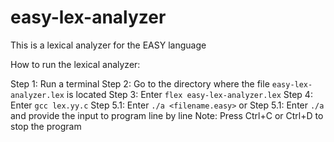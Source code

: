 # easy-lex-analyzer

This is a lexical analyzer for the EASY language

How to run the lexical analyzer: 

Step 1: Run a terminal
Step 2: Go to the directory where the file `easy-lex-analyzer.lex` is located
Step 3: Enter `flex easy-lex-analyzer.lex`
Step 4: Enter `gcc lex.yy.c` 
Step 5.1: Enter `./a <filename.easy>`
or
Step 5.1: Enter `./a` and provide the input to program line by line
Note: Press Ctrl+C or Ctrl+D to stop the program
